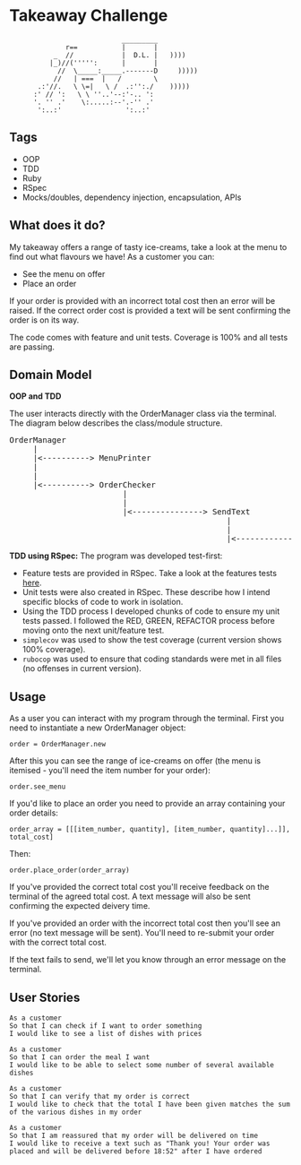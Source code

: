 Takeaway Challenge
==================
```
                            _________
              r==           |       |
           _  //            |  D.L. |   ))))
          |_)//(''''':      |       |
            //  \_____:_____.-------D     )))))
           //   | ===  |   /        \
       .:'//.   \ \=|   \ /  .:'':./    )))))
      :' // ':   \ \ ''..'--:'-.. ':
      '. '' .'    \:.....:--'.-'' .'
       ':..:'                ':..:'

 ```

Tags
------
- OOP
- TDD
- Ruby
- RSpec
- Mocks/doubles, dependency injection, encapsulation, APIs


What does it do?
-------

My takeaway offers a range of tasty ice-creams, take a look at the menu to find out what flavours we have! As a customer you can:
- See the menu on offer
- Place an order

If your order is provided with an incorrect total cost then an error will be raised. If the correct order cost is provided a text will be sent confirming the order is on its way.

The code comes with feature and unit tests. Coverage is 100% and all tests are passing.


Domain Model
--------

**OOP and TDD**

The user interacts directly with the OrderManager class via the terminal. The diagram below describes the class/module structure.

<pre>
OrderManager  
     |  
     |<----------> MenuPrinter  
     |  
     |
     |<----------> OrderChecker
                        |
                        |
                        |<---------------> SendText
                                              |
                                              |
                                              |<--------------> DeliveryTime
</pre>   


**TDD using RSpec:**
The program was developed test-first:
- Feature tests are provided in RSpec. Take a look at the features tests [here](spec/features/user_stories_spec.rb).
- Unit tests were also created in RSpec. These describe how I intend specific blocks of code to work in isolation. 
- Using the TDD process I developed chunks of code to ensure my unit tests passed. I followed the RED, GREEN, REFACTOR process before moving onto the next unit/feature test.
- `simplecov` was used to show the test coverage (current version shows 100% coverage).
- `rubocop` was used to ensure that coding standards were met in all files (no offenses in current version).


Usage
-------

As a user you can interact with my program through the terminal. First you need to instantiate a new OrderManager object:

`order = OrderManager.new`

After this you can see the range of ice-creams on offer (the menu is itemised - you'll need the item number for your order):

`order.see_menu`

If you'd like to place an order you need to provide an array containing your order details:

`order_array = [[[item_number, quantity], [item_number, quantity]...]], total_cost]`

Then:

`order.place_order(order_array)`

If you've provided the correct total cost you'll receive feedback on the terminal of the agreed total cost. A text message will also be sent confirming the expected deivery time.

If you've provided an order with the incorrect total cost then you'll see an error (no text message will be sent). You'll need to re-submit your order with the correct total cost.

If the text fails to send, we'll let you know through an error message on the terminal.


User Stories
-----

```
As a customer
So that I can check if I want to order something
I would like to see a list of dishes with prices

As a customer
So that I can order the meal I want
I would like to be able to select some number of several available dishes

As a customer
So that I can verify that my order is correct
I would like to check that the total I have been given matches the sum of the various dishes in my order

As a customer
So that I am reassured that my order will be delivered on time
I would like to receive a text such as "Thank you! Your order was placed and will be delivered before 18:52" after I have ordered
```
